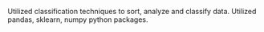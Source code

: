 Utilized classification techniques to sort, analyze and classify data.
Utilized pandas, sklearn, numpy python packages.
